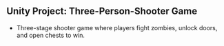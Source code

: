 ## Unity Project: Three-Person-Shooter Game ##

- Three-stage shooter game where players fight zombies, unlock doors, and open chests to win.


